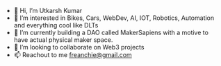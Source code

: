 - 👋 Hi, I’m Utkarsh Kumar 
- 👀 I’m interested in Bikes, Cars, WebDev, AI, IOT, Robotics, Automation and everything cool like DLTs
-  🌱 I’m currently building a DAO called MakerSapiens with a motive to have actual physical maker space.
- 💞️ I’m looking to collaborate on Web3 projects
- 📫 Reachout to me freanchie@gmail.com


<!---
freanchie/freanchie is a ✨ special ✨ repository because its `README.md` (this file) appears on your GitHub profile.
You can click the Preview link to take a look at your changes.
--->


